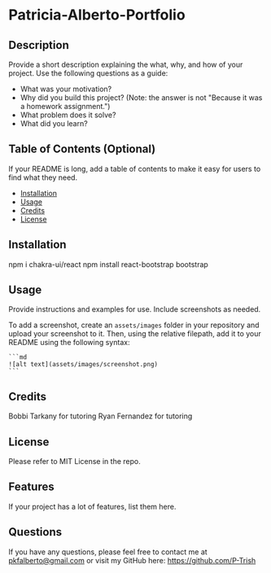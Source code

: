 # Patricia-Alberto-Portfolio


## Description

Provide a short description explaining the what, why, and how of your project. Use the following questions as a guide:

- What was your motivation?
- Why did you build this project? (Note: the answer is not "Because it was a homework assignment.")
- What problem does it solve?
- What did you learn?

## Table of Contents (Optional)

If your README is long, add a table of contents to make it easy for users to find what they need.

- [Installation](#installation)
- [Usage](#usage)
- [Credits](#credits)
- [License](#license)

## Installation

npm i chakra-ui/react
npm install react-bootstrap bootstrap

## Usage

Provide instructions and examples for use. Include screenshots as needed.

To add a screenshot, create an `assets/images` folder in your repository and upload your screenshot to it. Then, using the relative filepath, add it to your README using the following syntax:

    ```md
    ![alt text](assets/images/screenshot.png)
    ```

## Credits

Bobbi Tarkany for tutoring 
Ryan Fernandez for tutoring 


## License

Please refer to MIT License in the repo. 


## Features

If your project has a lot of features, list them here.


## Questions

If you have any questions, please feel free to contact me at pkfalberto@gmail.com or visit my GitHub here: https://github.com/P-Trish

